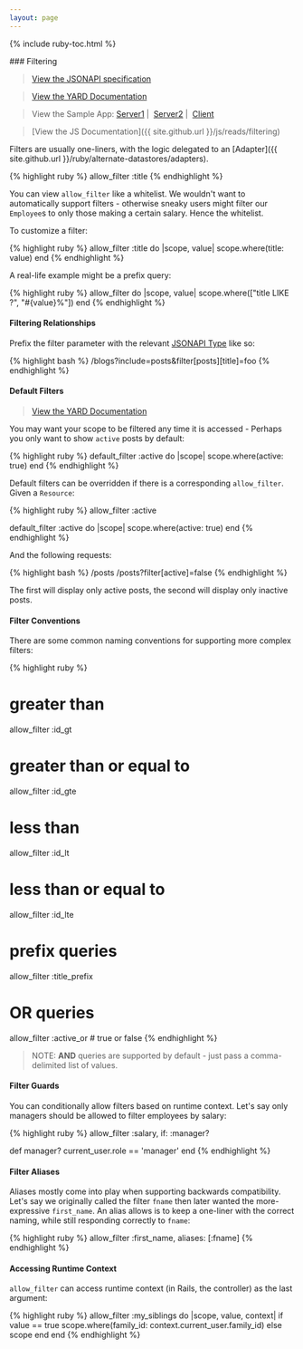 ```yaml
---
layout: page
---
```


{% include ruby-toc.html %}

<div markdown="1" class="col-md-8 col-md-offset-1">
### Filtering

> [View the JSONAPI specification](http://jsonapi.org/format/#fetching-filtering)

> [View the YARD Documentation](https://jsonapi-suite.github.io/jsonapi_compliable/JsonapiCompliable/Resource.html#allow_filter-class_method)

> View the Sample App: [Server1](https://github.com/jsonapi-suite/employee_directory/commit/cf501dd95f8d4211973092a673a9a449bf467a46) \|&nbsp; [Server2](https://github.com/jsonapi-suite/employee_directory/compare/step_1_add_filter...step_2_add_custom_filter) \|&nbsp; [Client](https://github.com/jsonapi-suite/employee-directory-vue/compare/step_3_includes...step_4_filtering)

> [View the JS Documentation]({{ site.github.url }}/js/reads/filtering)

Filters are usually one-liners, with the logic delegated to an [Adapter]({{ site.github.url }}/ruby/alternate-datastores/adapters).

{% highlight ruby %}
allow_filter :title
{% endhighlight %}

You can view `allow_filter` like a whitelist. We wouldn't want to
automatically support filters - otherwise sneaky users might filter our
`Employee`s to only those making a certain salary. Hence the whitelist.

To customize a filter:

{% highlight ruby %}
allow_filter :title do |scope, value|
  scope.where(title: value)
end
{% endhighlight %}

A real-life example might be a prefix query:

{% highlight ruby %}
allow_filter do |scope, value|
  scope.where(["title LIKE ?", "#{value}%"])
end
{% endhighlight %}

#### Filtering Relationships

Prefix the filter parameter with the relevant [JSONAPI Type](http://jsonapi.org/format/#document-resource-identifier-objects) like so:

{% highlight bash %}
/blogs?include=posts&filter[posts][title]=foo
{% endhighlight %}

#### Default Filters

> [View the YARD Documentation](https://jsonapi-suite.github.io/jsonapi_compliable/JsonapiCompliable/Scoping/DefaultFilter.html)

You may want your scope to be filtered any time it is accessed - Perhaps
you only want to show `active` posts by default:

{% highlight ruby %}
default_filter :active do |scope|
  scope.where(active: true)
end
{% endhighlight %}

Default filters can be overridden if there is a corresponding
`allow_filter`. Given a `Resource`:

{% highlight ruby %}
allow_filter :active

default_filter :active do |scope|
  scope.where(active: true)
end
{% endhighlight %}

And the following requests:

{% highlight bash %}
/posts
/posts?filter[active]=false
{% endhighlight %}

The first will display only active posts, the second will display only
inactive posts.

#### Filter Conventions

There are some common naming conventions for supporting more complex filters:

{% highlight ruby %}
# greater than
allow_filter :id_gt

# greater than or equal to
allow_filter :id_gte

# less than
allow_filter :id_lt

# less than or equal to
allow_filter :id_lte

# prefix queries
allow_filter :title_prefix

# OR queries
allow_filter :active_or # true or false
{% endhighlight %}

> NOTE: **AND** queries are supported by default - just pass a
> comma-delimited list of values.

#### Filter Guards

You can conditionally allow filters based on runtime context.
Let's say only managers should be allowed to filter employees by salary:

{% highlight ruby %}
allow_filter :salary, if: :manager?

def manager?
  current_user.role == 'manager'
end
{% endhighlight %}

#### Filter Aliases

Aliases mostly come into play when supporting backwards
compatibility. Let's say we originally called the filter `fname` then
later wanted the more-expressive `first_name`. An alias allows is to
keep a one-liner with the correct naming, while still responding correctly
to `fname`:

{% highlight ruby %}
allow_filter :first_name, aliases: [:fname]
{% endhighlight %}

#### Accessing Runtime Context

`allow_filter` can access runtime context (in Rails, the controller) as
the last argument:

{% highlight ruby %}
allow_filter :my_siblings do |scope, value, context|
  if value == true
    scope.where(family_id: context.current_user.family_id)
  else
    scope
  end
end
{% endhighlight %}
